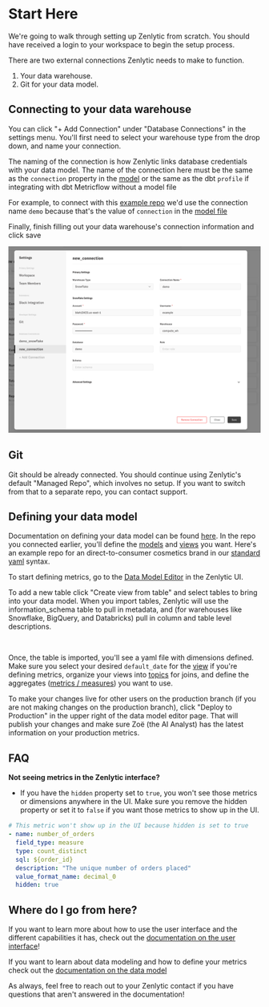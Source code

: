 # Start Here

We're going to walk through setting up Zenlytic from scratch. You should have received a login to your workspace to begin the setup process.

There are two external connections Zenlytic needs to make to function.

1. Your data warehouse.
2. Git for your data model.

## Connecting to your data warehouse

You can click "+ Add Connection" under "Database Connections" in the settings menu. You'll first need to select your warehouse type from the drop down, and name your connection.

The naming of the connection is how Zenlytic links database credentials with your data model. The name of the connection here must be the same as the `connection` property in the [model](../data-modeling/model.md) or the same as the dbt `profile` if integrating with dbt Metricflow without a model file

For example, to connect with this [example repo](https://github.com/Zenlytic/demo-data-model) we'd use the connection name `demo` because that's the value of `connection` in the [model file](https://github.com/Zenlytic/demo-data-model/blob/master/models/pure_organics_model.yml)

Finally, finish filling out your data warehouse's connection information and click save

![Finish Connection](../assets/3_zenlytic_ui/finish-connection.png)

## Git

Git should be already connected. You should continue using Zenlytic's default "Managed Repo", which involves no setup. If you want to switch from that to a separate repo, you can contact support.

## Defining your data model

Documentation on defining your data model can be found [here](../data-modeling/data_modeling.md). In the repo you connected earlier, you'll define the [models](../data-modeling/model.md) and [views](../5_data_modeling/5_view.md) you want. Here's an example repo for an direct-to-consumer cosmetics brand in our [standard yaml](https://github.com/Zenlytic/demo-data-model) syntax.

To start defining metrics, go to the [Data Model Editor](https://app.zenlytic.com/data-model-editor) in the Zenlytic UI.

To add a new table click "Create view from table" and select tables to bring into your data model. When you import tables, Zenlytic will use the information\_schema table to pull in metadata, and (for warehouses like Snowflake, BigQuery, and Databricks) pull in column and table level descriptions.

<p align="center"><img src="../.gitbook/assets/Screenshot 2025-07-27 at 10.11.16 AM.png" alt="" data-size="original"></p>

Once, the table is imported, you'll see a yaml file with dimensions defined. Make sure you select your desired `default_date` for the [view](../data-modeling/view.md) if you're defining metrics, organize your views into [topics](../data-modeling/topic.md) for joins, and define the aggregates ([metrics / measures](../data-modeling/measure.md)) you want to use.

To make your changes live for other users on the production branch (if you are not making changes on the production branch), click "Deploy to Production" in the upper right of the data model editor page. That will publish your changes and make sure Zoë (the AI Analyst) has the latest information on your production metrics.

## FAQ

**Not seeing metrics in the Zenlytic interface?**

* If you have the `hidden` property set to `true`, you won't see those metrics or dimensions anywhere in the UI. Make sure you remove the hidden property or set it to `false` if you want those metrics to show up in the UI.

```yaml
# This metric won't show up in the UI because hidden is set to true
- name: number_of_orders
  field_type: measure
  type: count_distinct
  sql: ${order_id}
  description: "The unique number of orders placed"
  value_format_name: decimal_0
  hidden: true
```

## Where do I go from here?

If you want to learn more about how to use the user interface and the different capabilities it has, check out the [documentation on the user interface](../zenlytic-ui/using_zenlytic.md)!

If you want to learn about data modeling and how to define your metrics check out the [documentation on the data model](../data-modeling/data_modeling.md)

As always, feel free to reach out to your Zenlytic contact if you have questions that aren't answered in the documentation!
